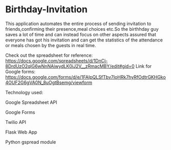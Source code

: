# Birthday-Invitation
This application automates the entire process of sending invitation to friends,confirming their presence,meal choices etc.So the birthhday guy saves a lot of time and can instead focus on other aspects assured that everyone has got his invitation and can get the statistics of the attendance or meals chosen by the guests in real time. 

Check out the spreadsheet for reference: https://docs.google.com/spreadsheets/d/1DnCj-8DrdUzO2qlG6wNnNAiwydLK0iJ2V__zRmacMBY/edit#gid=0
Link for Google forms: https://docs.google.com/forms/d/e/1FAIpQLSfTbv7IoHRk7hyRfOdtrGKHGko4OUF2G6gVA0N_8uOgtBsemg/viewform 

Technology used:


Google Spreadsheet API


Google Forms


Twilio API


Flask Web App


Python gspread module


